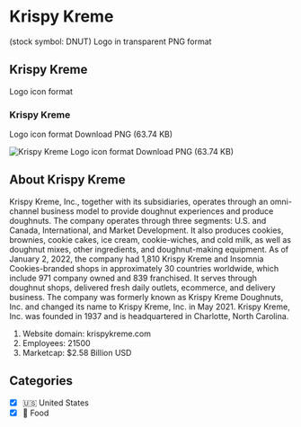 # Krispy Kreme
 (stock symbol: DNUT) Logo in transparent PNG format

## Krispy Kreme
 Logo icon format

### Krispy Kreme
 Logo icon format Download PNG (63.74 KB)

![Krispy Kreme
 Logo icon format Download PNG (63.74 KB)](/img/orig/DNUT-d6809ed2.png)

## About Krispy Kreme


Krispy Kreme, Inc., together with its subsidiaries, operates through an omni-channel business model to provide doughnut experiences and produce doughnuts. The company operates through three segments: U.S. and Canada, International, and Market Development. It also produces cookies, brownies, cookie cakes, ice cream, cookie-wiches, and cold milk, as well as doughnut mixes, other ingredients, and doughnut-making equipment. As of January 2, 2022, the company had 1,810 Krispy Kreme and Insomnia Cookies-branded shops in approximately 30 countries worldwide, which include 971 company owned and 839 franchised. It serves through doughnut shops, delivered fresh daily outlets, ecommerce, and delivery business. The company was formerly known as Krispy Kreme Doughnuts, Inc. and changed its name to Krispy Kreme, Inc. in May 2021. Krispy Kreme, Inc. was founded in 1937 and is headquartered in Charlotte, North Carolina.

1. Website domain: krispykreme.com
2. Employees: 21500
3. Marketcap: $2.58 Billion USD


## Categories
- [x] 🇺🇸 United States
- [x] 🍴 Food
